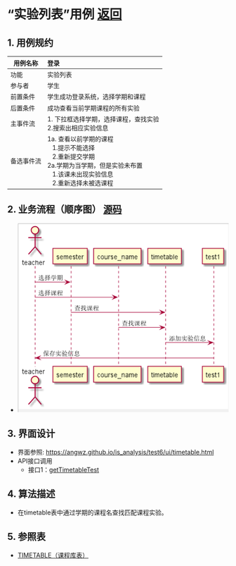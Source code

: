# “实验列表”用例 [返回](../README.md)

## 1. 用例规约

|用例名称|登录|
|-------|:-------------|
|功能|实验列表|
|参与者|学生|
|前置条件|学生成功登录系统，选择学期和课程|
|后置条件|成功查看当前学期课程的所有实验|
|主事件流| 1. 下拉框选择学期，选择课程，查找实验<br/>2.搜索出相应实验信息|
|备选事件流|1a. 查看以前学期的课程 <br/>&nbsp;&nbsp; 1.提示不能选择 <br/> &nbsp;&nbsp; 2.重新提交学期 <br/>2a.学期为当学期，但是实验未布置 <br/>&nbsp;&nbsp; 1.该课未出现实验信息 <br/> &nbsp;&nbsp; 2.重新选择未被选课程 |

## 2. 业务流程（顺序图） [源码](../src/uptest.puml)
- ![实验列表顺序图](../上传实验顺序图.png)

## 3. 界面设计
- 界面参照: https://angwz.github.io/is_analysis/test6/ui/timetable.html
- API接口调用
    - 接口1：[getTimetableTest](../api/getTimetableTest.md)

## 4. 算法描述
 - 在timetable表中通过学期的课程名查找匹配课程实验。

## 5. 参照表

- [TIMETABLE（课程库表）](../DatabaseDesign.md/#TIMETABLE)